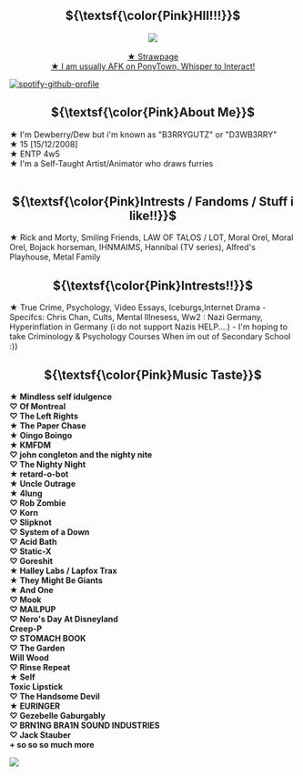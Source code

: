 <h2 align="center">${\textsf{\color{Pink}HII!!!}}$</h2>
<p align="center">
  <img src="https://gifcity.carrd.co/assets/images/gallery46/d67e5561.gif?v=52814815" ><br/><br/>
  <a href="https://b3rrygutz.straw.page/"> ★ Strawpage <br/>
<b>★</b> I am usually AFK on PonyTown, Whisper to Interact! <br/>

[![spotify-github-profile](https://spotify-github-profile.kittinanx.com/api/view?uid=98mwp7hu4hfbxqk54y8fwlm4a&cover_image=true&theme=natemoo-re&show_offline=true&background_color=121212&interchange=true&bar_color=53b14f&bar_color_cover=false)](https://spotify-github-profile.kittinanx.com/api/view?uid=98mwp7hu4hfbxqk54y8fwlm4a&redirect=true)


<h2 align="center">${\textsf{\color{Pink}About Me}}$</h2>
<b>★</b> I'm Dewberry/Dew but i'm known as "B3RRYGUTZ" or "D3WB3RRY"<br/>
<b>★</b> 15 [15/12/2008]<br/>
<b>★</b> ENTP 4w5<br/>
<b>★</b> I'm a Self-Taught Artist/Animator who draws furries<br/><br/>

<h2 align="center">${\textsf{\color{Pink}Intrests / Fandoms / Stuff i like!!}}$</h2>
<b>★</b> Rick and Morty, Smiling Friends, LAW OF TALOS / LOT, Moral Orel, Moral Orel, Bojack horseman, IHNMAIMS, Hannibal (TV series), Alfred's Playhouse, Metal Family <br/>

<h2 align="center">${\textsf{\color{Pink}Intrests!!}}$</h2>
<b>★</b> True Crime, Psychology, Video Essays, Iceburgs,Internet Drama - Specifcs: Chris Chan, Cults, Mental Illnesess, Ww2 : Nazi Germany, Hyperinflation in Germany (i do not support Nazis HELP....) - I'm hoping to take Criminology & Psychology Courses When im out of Secondary School :)) <br/>

<h2 align="center">${\textsf{\color{Pink}Music Taste}}$</h2>
<b> ★ Mindless self idulgence <br/>
<b> ♡ Of Montreal <br/>
<b> ♡ The Left Rights <br/>
<b> ★ The Paper Chase <br/>
<b> ★ Oingo Boingo <br/>
<b> ★ KMFDM <br/>
<b> ♡ john congleton and the nighty nite <br/>
<b> ♡ The Nighty Night <br/>
<b> ★ retard-o-bot <br/>
<b> ★ Uncle Outrage <br/>
<b> ★ 4lung <br/>
<b> ♡ Rob Zombie <br/>
<b> ♡ Korn <br/>
<b> ♡ Slipknot <br/>
<b> ♡ System of a Down <br/>
<b> ♡ Acid Bath <br/>
<b> ♡ Static-X <br/>
<b> ♡ Goreshit <br/>
<b> ★ Halley Labs / Lapfox Trax <br/>
<b> ★ They Might Be Giants <br/>
<b> ★ And One <br/>
<b> ♡ Mook <br/>
<b> ♡ MAILPUP <br/>
<b> ♡ Nero's Day At Disneyland <br/>
<b> Creep-P <br/>
<b> ♡ STOMACH BOOK <br/>
<b> ♡ The Garden <br/>
<b> Will Wood <br/>
<b> ♡ Rinse Repeat <br/>
<b> ★ Self <br/>
<b> Toxic Lipstick <br/>
<b> ♡ The Handsome Devil <br/>
<b> ★ EURINGER <br/>
<b> ♡ Gezebelle Gaburgably <br/>
<b> ♡ BRN1NG BRA1N SOUND INDUSTRIES <br/>
<b> ♡ Jack Stauber <br/>
<b> + so so so much more <br/>





  <img src="https://gifcity.carrd.co/assets/images/gallery46/d67e5561.gif?v=52814815" ><br/><br/>

